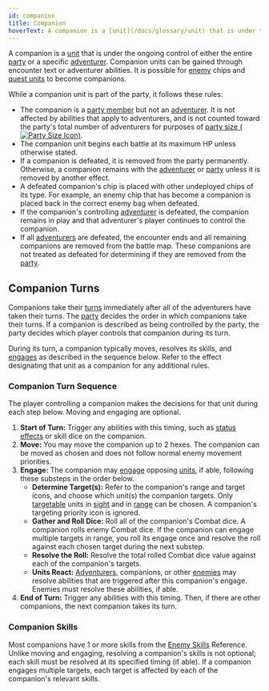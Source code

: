 ```yaml
---
id: companion
title: Companion
hoverText: A companion is a [unit](/docs/glossary/unit) that is under the ongoing control of either the entire [party](/docs/glossary/party) or a specific [adventurer](/docs/glossary/adventurer).
---
```


A companion is a [unit](/docs/glossary/unit) that is under the ongoing control of either the entire [party](/docs/glossary/party) or a specific [adventurer](/docs/glossary/adventurer). Companion units can be gained through encounter text or adventurer abilities. It is possible for [enemy](/docs/glossary/enemy) chips and [quest units](/docs/glossary/quest-unit) to become companions.

While a companion unit is part of the party, it follows these rules:

- The companion is a [party member](/docs/glossary/party) but not an [adventurer](/docs/glossary/adventurer). It is not affected by abilities that apply to adventurers, and is not counted toward the party's total number of adventurers for purposes of [party size (<img src="/icons/party-size.svg" alt="Party Size Icon" class="icon-svg" />)](/docs/glossary/party-size).
- The companion unit begins each battle at its maximum HP unless otherwise stated.
- If a companion is defeated, it is removed from the party permanently. Otherwise, a companion remains with the [adventurer](/docs/glossary/adventurer) or [party](/docs/glossary/party) unless it is removed by another effect.
- A defeated companion's chip is placed with other undeployed chips of its type. For example, an enemy chip that has become a companion is placed back in the correct enemy bag when defeated.
- If the companion's controlling [adventurer](/docs/glossary/adventurer) is defeated, the companion remains in play and that adventurer's player continues to control the companion.
- If all [adventurers](/docs/glossary/adventurer) are defeated, the encounter ends and all remaining companions are removed from the battle map. These companions are not treated as defeated for determining if they are removed from the [party](/docs/glossary/party).

## Companion Turns

Companions take their [turns](/docs/glossary/turn) immediately after all of the adventurers have taken their turns. The [party](/docs/glossary/party) decides the order in which companions take their turns. If a companion is described as being controlled by the party, the party decides which player controls that companion during its turn.

During its turn, a companion typically moves, resolves its skills, and [engages](/docs/battles/adventurer-turn/engage) as described in the sequence below. Refer to the effect designating that unit as a companion for any additional rules.

### Companion Turn Sequence

The player controlling a companion makes the decisions for that unit during each step below. Moving and engaging are optional.

1.  **Start of Turn:** Trigger any abilities with this timing, such as [status effects](/docs/battles/status-effects/index) or skill dice on the companion.
2.  **Move:** You may move the companion up to 2 hexes. The companion can be moved as chosen and does not follow normal enemy movement priorities.
3.  **Engage:** The companion may [engage](/docs/battles/adventurer-turn/engage) opposing [units](/docs/glossary/unit), if able, following these substeps in the order below.
    - **Determine Target(s):** Refer to the companion's range and target icons, and choose which unit(s) the companion targets. Only [targetable](/docs/glossary/targetable) units in [sight](/docs/glossary/sight) and in [range](/docs/glossary/range) can be chosen. A companion's targeting priority icon is ignored.
    - **Gather and Roll Dice:** Roll all of the companion's Combat dice. A companion rolls enemy Combat dice. If the companion can engage multiple targets in range, you roll its engage once and resolve the roll against each chosen target during the next substep.
    - **Resolve the Roll:** Resolve the total rolled Combat dice value against each of the companion's targets.
    - **Units React:** [Adventurers](/docs/glossary/adventurer), companions, or other [enemies](/docs/glossary/enemy) may resolve abilities that are triggered after this companion's engage. Enemies must resolve these abilities, if able.
4.  **End of Turn:** Trigger any abilities with this timing. Then, if there are other companions, the next companion takes its turn.

### Companion Skills

Most companions have 1 or more skills from the [Enemy Skills](/docs/battles/enemy-skills/index) Reference. Unlike moving and engaging, resolving a companion's skills is not optional; each skill must be resolved at its specified timing (if able). If a companion engages multiple targets, each target is affected by each of the companion's relevant skills.
